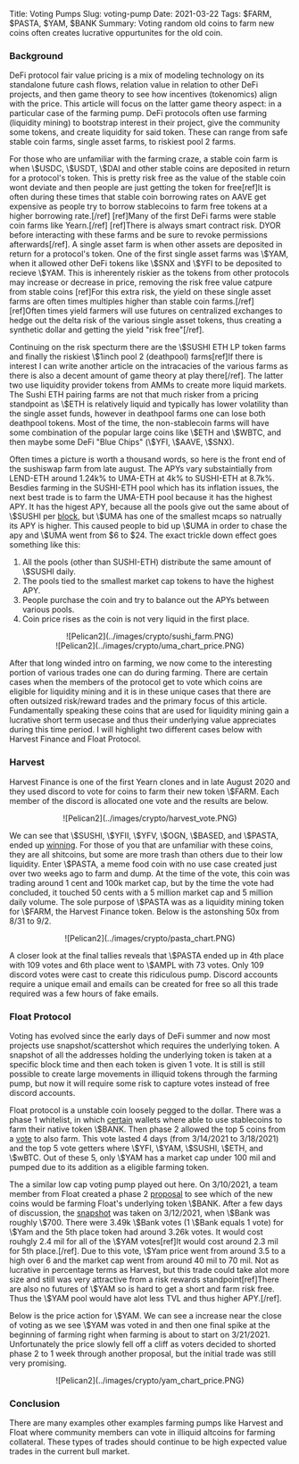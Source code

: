 Title: Voting Pumps
Slug: voting-pump
Date: 2021-03-22
Tags: $FARM, $PASTA, $YAM, $BANK
Summary: Voting random old coins to farm new coins often creates lucrative oppurtunites for the old coin.

<h3>Background</h3>
<p>
DeFi protocol fair value pricing is a mix of modeling technology on its standalone future cash flows, relation value in relation to other DeFi projects, and then game theory to see how incentives (tokenomics) align with the price.
This article will focus on the latter game theory aspect: in a particular case of the farming pump.
DeFi protocols often use farming (liquidity mining) to bootstrap interest in their project, give the community some tokens, and create liquidity for said token.
These can range from safe stable coin farms, single asset farms, to riskiest pool 2 farms. 
</p>

<p>
For those who are unfamiliar with the farming craze, a stable coin farm is when \$USDC, \$USDT, \$DAI and other stable coins are deposited in return for a protocol's token.
This is pretty risk free as the value of the stable coin wont deviate and then people are just getting the token for free[ref]It is often during these times that stable coin borrowing rates on AAVE get expensive as people try to borrow stablecoins to farm free tokens at a higher borrowing rate.[/ref]
[ref]Many of the first DeFi farms were stable coin farms like Yearn.[/ref]
[ref]There is always smart contract risk. DYOR before interacting with these farms and be sure to revoke permissions afterwards[/ref].
A single asset farm is when other assets are deposited in return for a protocol's token. 
One of the first single asset farms was \$YAM, when it allowed other DeFi tokens like \$SNX and \$YFI to be deposited to recieve \$YAM. 
This is inherentely riskier as the tokens from other protocols may increase or decrease in price, removing the risk free value catpure from stable coins
[ref]For this extra risk, the yield on these single asset farms are often times multiples higher than stable coin farms.[/ref]
[ref]Often times yield farmers will use futures on centralized exchanges to hedge out the delta risk of the various single asset tokens, thus creating a synthetic dollar and getting the yield "risk free"[/ref].
</p>

<p>
Continuing on the risk specturm there are the \$SUSHI ETH LP token farms and finally the riskiest \$1inch pool 2 (deathpool) farms[ref]If there is interest I can write another article on the intracacies of the various farms as there is also a decent amount of game theory at play there[/ref].
The latter two use liquidity provider tokens from AMMs to create more liquid markets. 
The Sushi ETH pairing farms are not that much risker from a pricing standpoint as \$ETH is relatively liquid and typically has lower volatility than the single asset funds, however in deathpool farms one can lose both deathpool tokens.
Most of the time, the non-stablecoin farms will have some combination of the popular large coins like \$ETH and \$WBTC, and then maybe some DeFi "Blue Chips" (\$YFI, \$AAVE, \$SNX).
</p>

<p>
Often times a picture is worth a thousand words, so here is the front end of the sushiswap farm from late august. 
The APYs vary substaintially from LEND-ETH around 1.24k% to UMA-ETH at 4k% to SUSHI-ETH at 8.7k%.
Besdies farming in the SUSHI-ETH pool which has its inflation issues, the next best trade is to farm the UMA-ETH pool because it has the highest APY.
It has the higest APY, because all the pools give out the same about of \$SUSHI per <a href="https://web.archive.org/web/*/https://medium.com/sushiswap/the-sushiswap-project-c4049ea9941e" target="_blank">block</a>, but \$UMA has one of the smallest mcaps so natrually its APY is higher.
This caused people to bid up \$UMA in order to chase the apy and \$UMA went from $6 to $24. 
The exact trickle down effect goes something like this:
<ol>
  <li>All the pools (other than SUSHI-ETH) distribute the same amount of \$SUSHI daily.</li>
  <li>The pools tied to the smallest market cap tokens to have the highest APY.</li>
  <li>People purchase the coin and try to balance out the APYs between various pools.</li>
  <li>Coin price rises as the coin is not very liquid in the first place.</li>
</ol>
</p>

</p>
<center>
![Pelican2](../images/crypto/sushi_farm.PNG)
</center>

<center>
![Pelican2](../images/crypto/uma_chart_price.PNG)
</center>



<p>
After that long winded intro on farming, we now come to the interesting portion of various trades one can do during farming.
There are certain cases when the members of the protocol get to vote which coins are eligible for liquidity mining and it is in these unique cases that there are often outsized risk/reward trades and the primary focus of this article.
Fundamentally speaking these coins that are used for liquidity mining gain a lucrative short term usecase and thus their underlying value appreciates during this time period.
I will highlight two different cases below with Harvest Finance and Float Protocol. 
</p>


<h3>Harvest</h3>
<p>
Harvest Finance is one of the first Yearn clones and in late August 2020 and they used discord to vote for coins to farm their new token \$FARM. 
Each member of the discord is allocated one vote and the results are below.
</p>
<center>
![Pelican2](../images/crypto/harvest_vote.PNG)
</center>

<p>
We can see that \$SUSHI, \$YFII, \$YFV, \$OGN, \$BASED, and \$PASTA, ended up <a href="https://medium.com/harvest-finance/harvest-reward-pools-launch-60d1dcbc4b81" target="_blank">winning</a>.
For those of you that are unfamiliar with these coins, they are all shitcoins, but some are more trash than others due to their low liquidity. 
Enter \$PASTA, a meme food coin with no use case created just over two weeks ago to farm and dump. 
At the time of the vote, this coin was trading around 1 cent and 100k market cap, but by the time the vote had concluded, it touched 50 cents with a 5 million market cap and 5 million daily volume.
The sole purpose of \$PASTA was as a liquidity mining token for \$FARM, the Harvest Finance token.
Below is the astonshing 50x from 8/31 to 9/2.
</p>

<center>
![Pelican2](../images/crypto/pasta_chart.PNG)
</center>

<p>
A closer look at the final tallies reveals that \$PASTA ended up in 4th place with 109 votes and 6th place went to \$AMPL with 73 votes. 
Only 109 discord votes were cast to create this ridiculous pump. 
Discord accounts require a unique email and emails can be created for free so all this trade required was a few hours of fake emails.
</p>

<h3>Float Protocol</h3>
<p>
Voting has evolved since the early days of DeFi summer and now most projects use snapshot/scattershot which requires the underlying token. 
A snapshot of all the addresses holding the underlying token is taken at a specific block time and then each token is given 1 vote. 
It is still is still possible to create large movements in illiquid tokens through the farming pump, but now it will require some risk to capture votes instead of free discord accounts.
</p>

<p>
Float protocol is a unstable coin loosely pegged to the dollar. 
There was a phase 1 whitelist, in which <a href="https://medium.com/float-protocol/float-protocol-bank-distribution-whitelist-expansion-fd5a84c42356" target="_blank">certain</a> wallets where able to use stablecoins to farm their native token \$BANK.
Then phase 2 allowed the top 5 coins from a <a href="https://scattershot.page/#/snapshot.floatprotocol.eth/proposal/Qmf3rzXtVTvox5QoJ7LEgR7cXAqL2PetuAFGihZXiRNXFp" target="_blank">vote</a> to also farm.
This vote lasted 4 days (from 3/14/2021 to 3/18/2021) and the top 5 vote getters where \$YFI, \$YAM, \$SUSHI, \$ETH, and \$wBTC.
Out of these 5, only \$YAM has a market cap under 100 mil and pumped due to its addition as a eligible farming token.
</p>

<p>
The a similar low cap voting pump played out here.
On 3/10/2021, a team member from Float created a phase 2 <a href="https://forum.floatprotocol.com/t/fip-02-phase-2-plans/15" target="_blank">proposal</a> to see which of the new coins would be farming Float's underlying token \$BANK.
After a few days of discussion, the <a href="https://forum.floatprotocol.com/t/fip-02-phase-2-plans/15/105" target="_blank">snapshot</a> was taken on 3/12/2021, when \$Bank was roughly \$700.
There were 3.49k \$Bank votes (1 \$Bank equals 1 vote) for \$Yam and the 5th place token had around 3.26k votes. 
It would cost rouhgly 2.4 mil for all of the \$YAM votes[ref]It would cost around 2.3 mil for 5th place.[/ref].
Due to this vote, \$Yam price went from around 3.5 to a high over 6 and the market cap went from around 40 mil to 70 mil. 
Not as lucrative in percentage terms as Harvest, but this trade could take alot more size and still was very attractive from a risk rewards standpoint[ref]There are also no futures of \$YAM so is hard to get a short and farm risk free. Thus the \$YAM pool would have alot less TVL and thus higher APY.[/ref].
</p>

<p>
Below is the price action for \$YAM. 
We can see a increase near the close of voting as we see \$YAM was voted in and then one final spike at the beginning of farming right when farming is about to start on 3/21/2021.
Unfortunately the price slowly fell off a cliff as voters decided to shorted phase 2 to 1 week through another proposal, but the initial trade was still very promising.
</p>

<center>
![Pelican2](../images/crypto/yam_chart_price.PNG)
</center>



<h3>Conclusion</h3>
<p>
There are many examples other examples farming pumps like Harvest and Float where community members can vote in illiquid altcoins for farming collateral.
These types of trades should continue to be high expected value trades in the current bull market.
</p>



